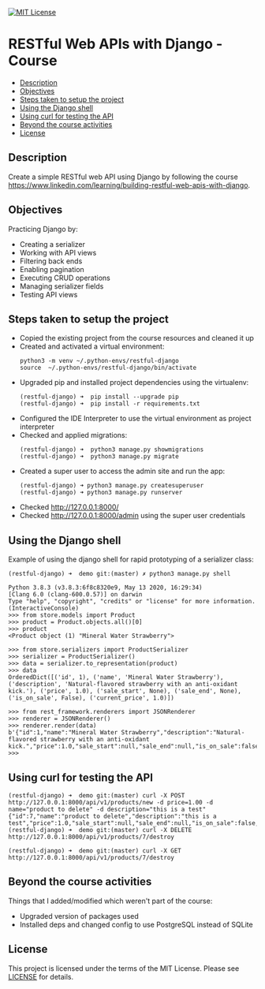 [![MIT License](https://img.shields.io/badge/License-MIT-green.svg)](LICENSE.md)

# RESTful Web APIs with Django - Course

* [Description](#description)
* [Objectives](#objectives)
* [Steps taken to setup the project](#steps-taken-to-setup-the-project)
* [Using the Django shell](#using-the-django-shell)
* [Using curl for testing the API](#using-curl-for-testing-the-api)
* [Beyond the course activities](#beyond-the-course-activities)
* [License](#license)

## Description
Create a simple RESTful web API using Django by following the course https://www.linkedin.com/learning/building-restful-web-apis-with-django.

## Objectives
Practicing Django by:

- Creating a serializer
- Working with API views
- Filtering back ends
- Enabling pagination
- Executing CRUD operations
- Managing serializer fields
- Testing API views

## Steps taken to setup the project
- Copied the existing project from the course resources and cleaned it up
- Created and activated a virtual environment:
    ```
    python3 -m venv ~/.python-envs/restful-django  
    source  ~/.python-envs/restful-django/bin/activate 
    ```
- Upgraded pip and installed project dependencies using the virtualenv:
    ```
    (restful-django) ➜  pip install --upgrade pip   
    (restful-django) ➜  pip install -r requirements.txt 

    ```
- Configured the IDE Interpreter to use the virtual environment as project interpreter
- Checked and applied migrations:
  ```
  (restful-django) ➜  python3 manage.py showmigrations
  (restful-django) ➜  python3 manage.py migrate
  ```
- Created a super user to access the admin site and run the app:
   ```
   (restful-django) ➜ python3 manage.py createsuperuser
   (restful-django) ➜ python3 manage.py runserver
   ```
- Checked http://127.0.0.1:8000/
- Checked http://127.0.0.1:8000/admin using the super user credentials

## Using the Django shell
Example of using the django shell for rapid prototyping of a serializer class:
   
    (restful-django) ➜  demo git:(master) ✗ python3 manage.py shell
    
    Python 3.8.3 (v3.8.3:6f8c8320e9, May 13 2020, 16:29:34) 
    [Clang 6.0 (clang-600.0.57)] on darwin
    Type "help", "copyright", "credits" or "license" for more information.
    (InteractiveConsole)
    >>> from store.models import Product
    >>> product = Product.objects.all()[0]
    >>> product
    <Product object (1) "Mineral Water Strawberry">
    
    >>> from store.serializers import ProductSerializer
    >>> serializer = ProductSerializer()
    >>> data = serializer.to_representation(product)
    >>> data
    OrderedDict([('id', 1), ('name', 'Mineral Water Strawberry'), ('description', 'Natural-flavored strawberry with an anti-oxidant kick.'), ('price', 1.0), ('sale_start', None), ('sale_end', None), ('is_on_sale', False), ('current_price', 1.0)])
    
    >>> from rest_framework.renderers import JSONRenderer
    >>> renderer = JSONRenderer()
    >>> renderer.render(data)
    b'{"id":1,"name":"Mineral Water Strawberry","description":"Natural-flavored strawberry with an anti-oxidant kick.","price":1.0,"sale_start":null,"sale_end":null,"is_on_sale":false,"current_price":1.0}'
    >>> 
    
## Using curl for testing the API
    (restful-django) ➜  demo git:(master) curl -X POST http://127.0.0.1:8000/api/v1/products/new -d price=1.00 -d name="product to delete" -d description="this is a test"
    {"id":7,"name":"product to delete","description":"this is a test","price":1.0,"sale_start":null,"sale_end":null,"is_on_sale":false,"current_price":1.0}%                                             (restful-django) ➜  demo git:(master) curl -X DELETE http://127.0.0.1:8000/api/v1/products/7/destroy
    
    (restful-django) ➜  demo git:(master) curl -X GET http://127.0.0.1:8000/api/v1/products/7/destroy

## Beyond the course activities
Things that I added/modified which weren't part of the course:

- Upgraded version of packages used
- Installed deps and changed config to use PostgreSQL instead of SQLite
  
## License
This project is licensed under the terms of the MIT License.
Please see [LICENSE](LICENSE.md) for details.
